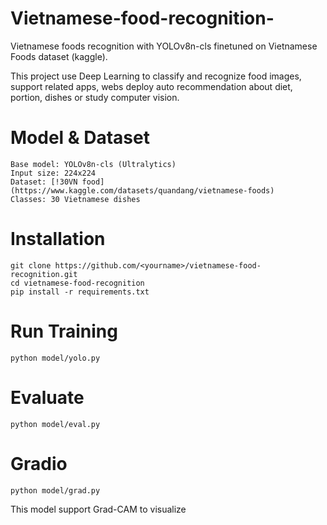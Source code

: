 # Vietnamese-food-recognition-

Vietnamese foods recognition  with YOLOv8n-cls finetuned on Vietnamese Foods dataset (kaggle).

This project use Deep Learning to classify and recognize food images, support related apps, webs deploy auto recommendation about diet, portion, dishes or study computer vision.

# Model & Dataset
```
Base model: YOLOv8n-cls (Ultralytics)
Input size: 224x224
Dataset: [!30VN food](https://www.kaggle.com/datasets/quandang/vietnamese-foods)
Classes: 30 Vietnamese dishes
```

# Installation
```
git clone https://github.com/<yourname>/vietnamese-food-recognition.git
cd vietnamese-food-recognition
pip install -r requirements.txt
```

# Run Training

```
python model/yolo.py
```

# Evaluate

```
python model/eval.py
```

# Gradio

```
python model/grad.py
```

This model support Grad-CAM to visualize 
